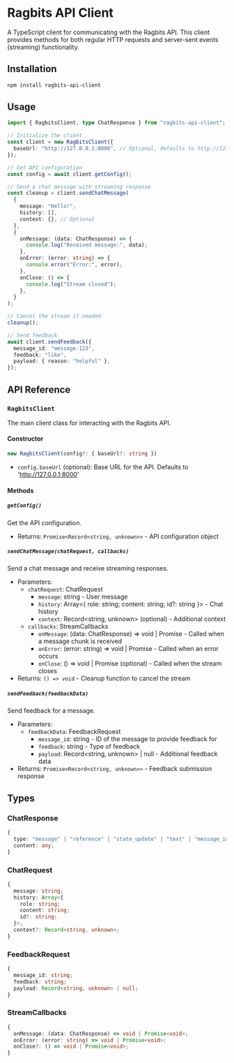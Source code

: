 # Ragbits API Client

A TypeScript client for communicating with the Ragbits API. This client provides methods for both regular HTTP requests and server-sent events (streaming) functionality.

## Installation

```bash
npm install ragbits-api-client
```

## Usage

```typescript
import { RagbitsClient, type ChatResponse } from "ragbits-api-client";

// Initialize the client
const client = new RagbitsClient({
  baseUrl: "http://127.0.0.1:8000", // Optional, defaults to http://127.0.0.1:8000
});

// Get API configuration
const config = await client.getConfig();

// Send a chat message with streaming response
const cleanup = client.sendChatMessage(
  {
    message: "Hello!",
    history: [],
    context: {}, // Optional
  },
  {
    onMessage: (data: ChatResponse) => {
      console.log("Received message:", data);
    },
    onError: (error: string) => {
      console.error("Error:", error);
    },
    onClose: () => {
      console.log("Stream closed");
    },
  }
);

// Cancel the stream if needed
cleanup();

// Send feedback
await client.sendFeedback({
  message_id: "message-123",
  feedback: "like",
  payload: { reason: "helpful" },
});
```

## API Reference

### `RagbitsClient`

The main client class for interacting with the Ragbits API.

#### Constructor

```typescript
new RagbitsClient(config?: { baseUrl?: string })
```

- `config.baseUrl` (optional): Base URL for the API. Defaults to 'http://127.0.0.1:8000'

#### Methods

##### `getConfig()`

Get the API configuration.

- Returns: `Promise<Record<string, unknown>>` - API configuration object

##### `sendChatMessage(chatRequest, callbacks)`

Send a chat message and receive streaming responses.

- Parameters:
  - `chatRequest`: ChatRequest
    - `message`: string - User message
    - `history`: Array<{ role: string; content: string; id?: string }> - Chat history
    - `context`: Record<string, unknown> (optional) - Additional context
  - `callbacks`: StreamCallbacks
    - `onMessage`: (data: ChatResponse) => void | Promise<void> - Called when a message chunk is received
    - `onError`: (error: string) => void | Promise<void> - Called when an error occurs
    - `onClose`: () => void | Promise<void> (optional) - Called when the stream closes
- Returns: `() => void` - Cleanup function to cancel the stream

##### `sendFeedback(feedbackData)`

Send feedback for a message.

- Parameters:
  - `feedbackData`: FeedbackRequest
    - `message_id`: string - ID of the message to provide feedback for
    - `feedback`: string - Type of feedback
    - `payload`: Record<string, unknown> | null - Additional feedback data
- Returns: `Promise<Record<string, unknown>>` - Feedback submission response

## Types

### ChatResponse

```typescript
{
  type: "message" | "reference" | "state_update" | "text" | "message_id";
  content: any;
}
```

### ChatRequest

```typescript
{
  message: string;
  history: Array<{
    role: string;
    content: string;
    id?: string;
  }>;
  context?: Record<string, unknown>;
}
```

### FeedbackRequest

```typescript
{
  message_id: string;
  feedback: string;
  payload: Record<string, unknown> | null;
}
```

### StreamCallbacks

```typescript
{
  onMessage: (data: ChatResponse) => void | Promise<void>;
  onError: (error: string) => void | Promise<void>;
  onClose?: () => void | Promise<void>;
}
```
